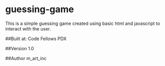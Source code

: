 # guessing-game
This is a simple guessing game created using basic html and javascript to interact with the user.

##Built at:
Code Fellows PDX

##Version
1.0

##Author
m_art_inc
